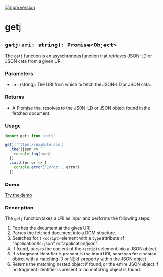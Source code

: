 [![npm version](https://badge.fury.io/js/getj.svg)](https://badge.fury.io/js/getj)

# getj

## `getj(uri: string): Promise<Object>`

The `getj` function is an asynchronous function that retrieves JSON-LD or JSON data from a given URI.

### Parameters

- `uri` (string): The URI from which to fetch the JSON-LD or JSON data.

### Returns

- A Promise that resolves to the JSON-LD or JSON object found in the fetched document.

### Usage

```javascript
import getj from 'getj'

getj('https://example.com')
  .then(json => {
    console.log(json)
  })
  .catch(error => {
    console.error('Error:', error)
  })
```

### Demo

[Try the demo](./test.html)

### Description

The `getj` function takes a URI as input and performs the following steps:

1. Fetches the document at the given URI.
2. Parses the fetched document into a DOM structure.
3. Searches for a `<script>` element with a `type` attribute of "application/ld+json" or "application/json".
4. If found, parses the content of the `<script>` element into a JSON object.
5. If a fragment identifier is present in the input URI, searches for a nested object with a matching ID or '@id' property within the JSON object.
6. Returns the matching nested object if found, or the entire JSON object if no fragment identifier is present or no matching object is found.
